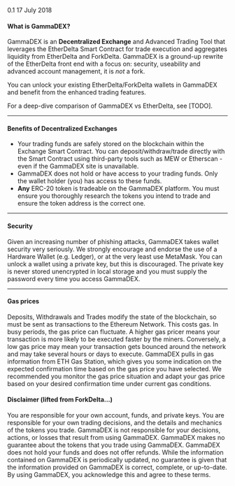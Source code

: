 0.1
17 July 2018
#### What is GammaDEX?

GammaDEX is an **Decentralized Exchange** and Advanced Trading Tool that leverages the EtherDelta Smart Contract for trade execution and aggregates liquidity from EtherDelta and ForkDelta. GammaDEX is a ground-up rewrite of the EtherDelta front end with a focus on: security, useability and advanced
account management, it is _not_ a fork.

You can unlock your existing EtherDelta/ForkDelta wallets in GammaDEX and benefit from the enhanced trading features.

For a deep-dive comparison of GammaDEX vs EtherDelta, see [TODO].
***
#### Benefits of Decentralized Exchanges

* Your trading funds are safely stored on the blockchain within the Exchange Smart Contract. You can deposit/withdraw/trade directly with the Smart Contract using third-party tools such as MEW or Etherscan - even if the GammaDEX site is unavailable.
* GammaDEX does not hold or have access to your trading funds. Only the wallet holder (you) has access to these funds.
* **Any** ERC-20 token is tradeable on the GammaDEX platform. You must ensure you thoroughly research the tokens you intend to trade and ensure the token address is the correct one.
***
#### Security

Given an increasing number of phishing attacks, GammaDEX takes wallet security very seriously. We strongly encourage and endorse the use of a Hardware Wallet (e.g. Ledger), or at the very least use MetaMask. You can unlock a wallet using a private key, but this is discouraged. The private key is never stored unencrypted in local storage and you must supply the password every time you access GammaDEX.
***
#### Gas prices
Deposits, Withdrawals and Trades modify the state of the blockchain, so must be sent as transactions to the Ethereum Network. This costs gas. In busy periods, the gas price can fluctuate. A higher gas pricer means your transaction is more likely to be executed faster by the miners. Conversely, a low gas price may mean your transaction gets bounced around the network and may take several hours or days to execute. GammaDEX pulls in gas information from ETH Gas Station, which gives you some indication on the expected confirmation time based on the gas price you have selected. We recommended you monitor the gas price situation and adapt your gas price based on your desired confirmation time under current gas conditions.
#### Disclaimer (lifted from ForkDelta...)
You are responsible for your own account, funds, and private keys. You are responsible for your own trading decisions, and the details and mechanics of the tokens you trade. GammaDEX is not responsible for your decisions, actions, or losses that result from using GammaDEX. GammaDEX makes no guarantee about the tokens that you trade using GammaDEX. GammaDEX does not hold your funds and does not offer refunds. While the information contained on GammaDEX is periodically updated, no guarantee is given that the information provided on GammaDEX is correct, complete, or up-to-date. By using GammaDEX, you acknowledge this and agree to these terms.